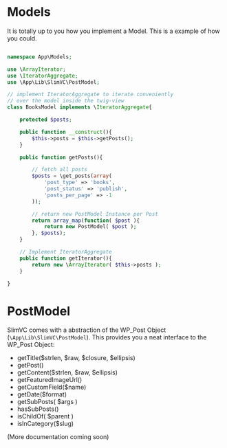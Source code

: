 # Models

It is totally up to you how you implement a Model. This is a example of how you could.

```PHP

namespace App\Models;

use \ArrayIterator;
use \IteratorAggregate;
use \App\Lib\SlimVC\PostModel;

// implement IteratorAggregate to iterate conveniently
// over the model inside the twig-view
class BooksModel implements \IteratorAggregate{

	protected $posts;

	public function __construct(){
		$this->posts = $this->getPosts();
	}

	public function getPosts(){

		// fetch all posts
		$posts = \get_posts(array(
			'post_type' => 'books',
			'post_status' => 'publish',
			'posts_per_page' => -1
		));

		// return new PostModel Instance per Post
		return array_map(function( $post ){
			return new PostModel( $post );
		}, $posts);
	}

	// Implement IteratorAggregate
	public function getIterator(){
		return new \ArrayIterator( $this->posts );
	}

}

```

# PostModel 

SlimVC comes with a abstraction of the WP_Post Object (`\App\Lib\SlimVC\PostModel`).
This provides you a neat interface to the WP_Post Object:

- getTitle($strlen, $raw, $closure, $ellipsis)
- getPost()
- getContent($strlen, $raw, $ellipsis)
- getFeaturedImageUrl()
- getCustomField($name)
- getDate($format)
- getSubPosts( $args )
- hasSubPosts()
- isChildOf( $parent )
- isInCategory($slug)

(More documentation coming soon)